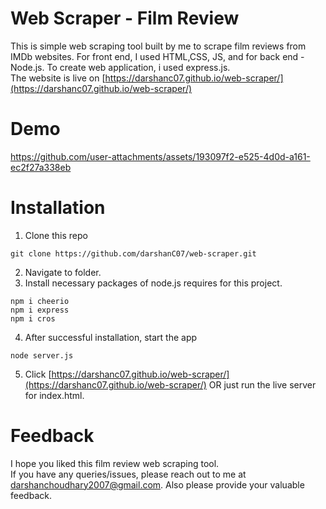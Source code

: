 # Web Scraper - Film Review
This is simple web scraping tool built by me to scrape film reviews from IMDb websites. For front end, I used HTML,CSS, JS, and for back end - Node.js. To create web application, i used express.js. <br>
The website is live on [https://darshanc07.github.io/web-scraper/](https://darshanc07.github.io/web-scraper/)
# Demo
https://github.com/user-attachments/assets/193097f2-e525-4d0d-a161-ec2f27a338eb
# Installation
1. Clone this repo
```terminal
git clone https://github.com/darshanC07/web-scraper.git
```
2. Navigate to folder.
3. Install necessary packages of node.js requires for this project.
```terminal
npm i cheerio
npm i express
npm i cros
```
4. After successful installation, start the app
```terminal
node server.js
```
5. Click [https://darshanc07.github.io/web-scraper/](https://darshanc07.github.io/web-scraper/)  OR just run the live server for index.html.

# Feedback
I hope you liked this film review web scraping tool. <br>
If you have any queries/issues, please reach out to me at darshanchoudhary2007@gmail.com.
Also please provide your valuable feedback.
